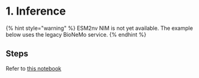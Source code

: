 # 1. Inference

{% hint style="warning" %}
ESM2nv NIM is not yet available. The example below uses the legacy BioNeMo service. 
{% endhint %}

## Steps
Refer to [this notebook](../.gitbook/assets/notebooks/esm2nv/zero_shot_protein_design.ipynb)
